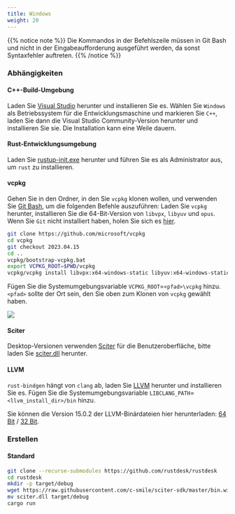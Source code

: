 ```yaml
---
title: Windows
weight: 20
---
```


{{% notice note %}}
Die Kommandos in der Befehlszeile müssen in Git Bash und nicht in der Eingabeaufforderung ausgeführt werden, da sonst Syntaxfehler auftreten.
{{% /notice %}}

### Abhängigkeiten

#### C++-Build-Umgebung

Laden Sie [Visual Studio](https://visualstudio.microsoft.com/) herunter und installieren Sie es.
Wählen Sie `Windows` als Betriebssystem für die Entwicklungsmaschine und markieren Sie `C++`, laden Sie dann die Visual Studio Community-Version herunter und installieren Sie sie. Die Installation kann eine Weile dauern.

#### Rust-Entwicklungsumgebung

Laden Sie [rustup-init.exe](https://static.rust-lang.org/rustup/dist/x86_64-pc-windows-msvc/rustup-init.exe) herunter und führen Sie es als Administrator aus, um `rust` zu installieren.

#### vcpkg

Gehen Sie in den Ordner, in den Sie `vcpkg` klonen wollen, und verwenden Sie [Git Bash](https://git-scm.com/download/win), um die folgenden Befehle auszuführen: Laden Sie `vcpkg` herunter, installieren Sie die 64-Bit-Version von `libvpx`, `libyuv` und `opus`.
Wenn Sie `Git` nicht installiert haben, holen Sie sich es [hier](https://git-scm.com/download/win).

```sh
git clone https://github.com/microsoft/vcpkg
cd vcpkg
git checkout 2023.04.15
cd ..
vcpkg/bootstrap-vcpkg.bat
export VCPKG_ROOT=$PWD/vcpkg
vcpkg/vcpkg install libvpx:x64-windows-static libyuv:x64-windows-static opus:x64-windows-static aom:x64-windows-static
```

Fügen Sie die Systemumgebungsvariable `VCPKG_ROOT`=`<pfad>\vcpkg` hinzu. `<pfad>` sollte der Ort sein, den Sie oben zum Klonen von `vcpkg` gewählt haben.

![](/docs/en/dev/build/windows/images/env.png)

#### Sciter

Desktop-Versionen verwenden [Sciter](https://sciter.com/) für die Benutzeroberfläche, bitte laden Sie [sciter.dll](https://raw.githubusercontent.com/c-smile/sciter-sdk/master/bin.win/x64/sciter.dll) herunter.

#### LLVM

`rust-bindgen` hängt von `clang` ab, laden Sie [LLVM](https://github.com/llvm/llvm-project/releases) herunter und installieren Sie es. Fügen Sie die Systemumgebungsvariable `LIBCLANG_PATH`=`<llvm_install_dir>/bin` hinzu.

Sie können die Version 15.0.2 der LLVM-Binärdateien hier herunterladen: [64 Bit](https://github.com/llvm/llvm-project/releases/download/llvmorg-15.0.2/LLVM-15.0.2-win64.exe) / [32 Bit](https://github.com/llvm/llvm-project/releases/download/llvmorg-15.0.2/LLVM-15.0.2-win32.exe).

### Erstellen

#### Standard

```sh
git clone --recurse-submodules https://github.com/rustdesk/rustdesk
cd rustdesk
mkdir -p target/debug
wget https://raw.githubusercontent.com/c-smile/sciter-sdk/master/bin.win/x64/sciter.dll
mv sciter.dll target/debug
cargo run
```
